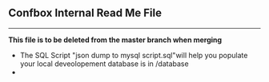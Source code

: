 ## Confbox Internal Read Me File

---

**This file is to be deleted from the master branch when merging**

- The SQL Script "json dump to mysql script.sql"will help you populate your local deveolopement database is in /database
-

